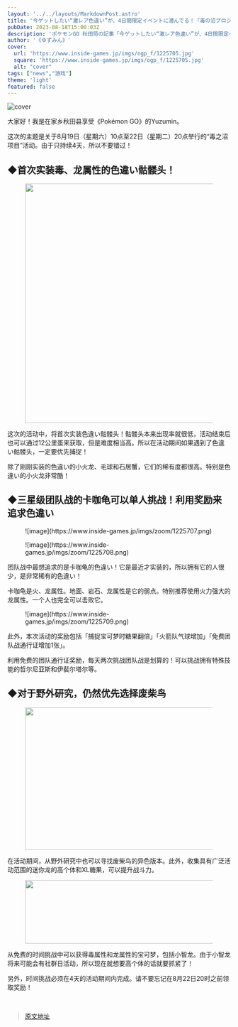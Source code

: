 ```yaml
---
layout: '../../layouts/MarkdownPost.astro'
title: '今ゲットしたい“激レア色違い”が、4日間限定イベントに潜んでる！「毒の沼プロジェクト」重要ポイントまとめ【ポケモンGO 秋田局】'
pubDate: 2023-08-18T15:00:03Z
description: 'ポケモンGO 秋田局の記事「今ゲットしたい“激レア色違い”が、4日間限定イベントに潜んでる！「毒の沼プロジェクト」重要ポイントまとめ」の重要ポイントまとめです。'
author: '《ゆずみん》'
cover:
  url: 'https://www.inside-games.jp/imgs/ogp_f/1225705.jpg'
  square: 'https://www.inside-games.jp/imgs/ogp_f/1225705.jpg'
  alt: "cover"
tags: ["news","游戏"]
theme: 'light'
featured: false
---
```


![cover](https://www.inside-games.jp/imgs/ogp_f/1225705.jpg)

<figure class="ctms-editor-twitter"><blockquote class="twitter-tweet" data-conversation=""><a href="https://twitter.com/PokemonGOAppJP/status/1691268474121728000"></a></blockquote><script async="" charset="utf-8" src="https://platform.twitter.com/widgets.js"></script></figure><p>大家好！我是在家乡秋田县享受《Pokémon GO》的Yuzumin。</p><p>这次的主题是关于8月19日（星期六）10点至22日（星期二）20点举行的“毒之沼项目”活动。由于只持续4天，所以不要错过！</p><h2>◆首次实装毒、龙属性的色違い骷髅头！</h2><figure class="ctms-editor-image"><img src="https://www.inside-games.jp/imgs/zoom/1225706.png" class="inline-article-image" width="599" height="539"></figure><p>这次的活动中，将首次实装色違い骷髅头！骷髅头本来出现率就很低，活动结束后也可以通过12公里蛋来获取，但是难度相当高。所以在活动期间如果遇到了色違い骷髅头，一定要优先捕捉！</p>
</p><p>除了刚刚实装的色違い的小火龙、毛球和石居蟹，它们的稀有度都很高。特别是色違い的小火龙非常酷！</p><h2>◆三星级团队战的卡咖龟可以单人挑战！利用奖励来追求色違い</h2><figure class="ctms-editor-image">![image](https://www.inside-games.jp/imgs/zoom/1225707.png)</figure><figure class="ctms-editor-image">![image](https://www.inside-games.jp/imgs/zoom/1225708.png)</figure><p>团队战中最想追求的是卡咖龟的色違い！它是最近才实装的，所以拥有它的人很少，是非常稀有的色違い！</p><p>卡咖龟是火、龙属性。地面、岩石、龙属性是它的弱点。特别推荐使用火力强大的龙属性。一个人也完全可以击败它。</p><figure class="ctms-editor-image">![image](https://www.inside-games.jp/imgs/zoom/1225709.png)</figure><p>此外，本次活动的奖励包括「捕捉宝可梦时糖果翻倍」「火箭队气球增加」「免费团队战通行证增加1张」。</p>
</p><p>利用免费的团队通行证奖励，每天两次挑战团队战是划算的！可以挑战拥有特殊技能的哲尔尼亚斯和伊裴尔塔尔等。 </p><h2>◆对于野外研究，仍然优先选择废柴鸟</h2><figure class="ctms-editor-image"><img src="https://www.inside-games.jp/imgs/zoom/1225710.png" class="inline-article-image" width="561" height="321"></figure><p>在活动期间，从野外研究中也可以寻找废柴鸟的异色版本。此外，收集具有广泛活动范围的迷你龙的高个体和XL糖果，可以提升战斗力。 </p><figure class="ctms-editor-image"><img src="https://www.inside-games.jp/imgs/zoom/1225711.png" class="inline-article-image" width="563" height="143"></figure><p>从免费的时间挑战中可以获得毒属性和龙属性的宝可梦，包括小智龙。由于小智龙将来可能会有社群日活动，所以现在就想要高个体的话就要抓紧了！ </p><p>另外，时间挑战必须在4天的活动期间内完成。请不要忘记在8月22日20时之前领取奖励！ </p><br><script type="text/javascript">;Array.prototype.forEach.call(document.querySelectorAll("div.af_list a"), function (el) { if (el.getAttribute("data-shopping-click") === "") { return; } el.setAttribute("data-shopping-click", ""); el.addEventListener("click", function (e) { let matches = /\/\/www\.amazon\.co\.jp\/gp\/product\/([^/]+)\//.exec(e.target.href); if (matches) { cX.callQueue.push(["sendEvent", "shopping_click", { amazon: matches[1] }]); return; } matches = /\/\/hb\.afl\.rakuten\.co\.jp\/.+\/\? pc=([^&]+)/.exec(e.target.href); if (matches) { matches = /\/mall\/([^/]+)/.exec(decodeURIComponent(matches[1])); if (matches) { cX.callQueue.push(["sendEvent", "shopping_click", { rakuten: matches[1] }]); } } });});</script>

>[原文地址](https://www.inside-games.jp/article/2023/08/19/147927.html)  